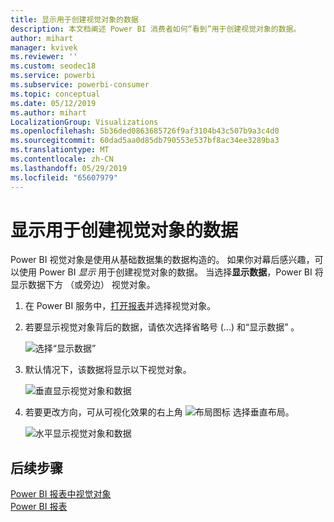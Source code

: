 ```yaml
---
title: 显示用于创建视觉对象的数据
description: 本文档阐述 Power BI 消费者如何“看到”用于创建视觉对象的数据。
author: mihart
manager: kvivek
ms.reviewer: ''
ms.custom: seodec18
ms.service: powerbi
ms.subservice: powerbi-consumer
ms.topic: conceptual
ms.date: 05/12/2019
ms.author: mihart
LocalizationGroup: Visualizations
ms.openlocfilehash: 5b36ded0863685726f9af3104b43c507b9a3c4d0
ms.sourcegitcommit: 60dad5aa0d85db790553e537bf8ac34ee3289ba3
ms.translationtype: MT
ms.contentlocale: zh-CN
ms.lasthandoff: 05/29/2019
ms.locfileid: "65607979"
---
```

# <a name="show-the-data-that-was-used-to-create-the-visual"></a>显示用于创建视觉对象的数据

Power BI 视觉对象是使用从基础数据集的数据构造的。 如果你对幕后感兴趣，可以使用 Power BI *显示* 用于创建视觉对象的数据。 当选择**显示数据**，Power BI 将显示数据下方 （或旁边） 视觉对象。


1. 在 Power BI 服务中，[打开报表](end-user-report-open.md)并选择视觉对象。  
2. 若要显示视觉对象背后的数据，请依次选择省略号 (...) 和“显示数据”  。
   
   ![选择“显示数据”](./media/end-user-show-data/power-bi-explore-show-data-newer.png)
3. 默认情况下，该数据将显示以下视觉对象。
   
   ![垂直显示视觉对象和数据](./media/end-user-show-data/power-bi-show-data-new.png)

4. 若要更改方向，可从可视化效果的右上角 ![布局图标](media/end-user-show-data/power-bi-vertical-icon-new.png) 选择垂直布局。
   
   ![水平显示视觉对象和数据](./media/end-user-show-data/power-bi-show-data-rotate.png)

## <a name="next-steps"></a>后续步骤
[Power BI 报表中视觉对象](../visuals/power-bi-report-visualizations.md)    
[Power BI 报表](end-user-reports.md)    
